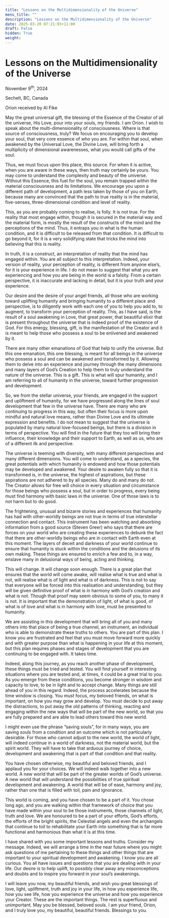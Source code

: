 ```yaml
---
title: "Lessons on the Multidimensionality of the Universe"
menu_title: ""
description: "Lessons on the Multidimensionality of the Universe"
date: 2025-03-20 07:21:03+11:00
draft: False
hidden: True
weight:
---
```

# Lessons on the Multidimensionality of the Universe

November 9<sup>th</sup>, 2024

Sechelt, BC, Canada

Orion received by Al Fike

May the great universal gift, the blessing of the Essence of the Creator of all the universe, His Love, pour into your souls, my friends. I am Orion. I wish to speak about the multi-dimensionality of consciousness. Where is that source of consciousness, truly? We focus on encouraging you to develop your soul, that very core essence of who you are. For within that soul, when awakened by the Universal Love, the Divine Love, will bring forth a multiplicity of dimensional awarenesses, what you would call gifts of the soul.

Thus, we must focus upon this place, this source. For when it is active, when you are aware in these ways, then truth may certainly be yours. You may come to understand the complexity and beauty of the universe. Without this Essence, this fuel for the soul, you remain trapped within the material consciousness and its limitations. We encourage you upon a different path of development, a path less taken by those of you on Earth, because many are convinced that the path to true reality is in the material, five-senses, three-dimensional condition and level of reality.

This, as you are probably coming to realise, is folly. It is not true. For the reality that most engage within, though it is secured in the material way and the material form, is mostly the result of the constructs of the mind and the perceptions of the mind. Thus, it entraps you in what is the human condition, and it is difficult to be released from that condition. It is difficult to go beyond it, for it is a very solidifying state that tricks the mind into believing that this is reality.

In truth, it is a construct, an interpretation of reality that the mind has engaged within. You are all subject to this interpretation. Indeed, your version of reality, your perception of reality, is different from anyone else’s, for it is your experience in life. I do not mean to suggest that what you are experiencing and how you are being in the world is a falsity. From a certain perspective, it is inaccurate and lacking in detail, but it is your truth and your experience.

Our desire and the desire of your angel friends, all those who are working toward uplifting humanity and bringing humanity to a different place and perspective, is to diligently work with each one of you to help you add to, to augment, to transform your perception of reality. This, as I have said, is the result of a soul awakening in Love, that great power, that beautiful elixir that is present throughout the universe that is indeed proof of the existence of God. For this energy, blessing, gift, is the manifestation of the Creator and it is meant to help those who possess a soul to be enlivened and awakened by it.

There are many other emanations of God that help to unify the universe. But this one emanation, this one blessing, is meant for all beings in the universe who possess a soul and can be awakened and transformed by it. Allowing them to delve into an experience and journey through the many dimensions and many layers of God’s Creation to help them to truly understand the nature of the universe. This is a gift. This is what will spur humanity, and I am referring to all of humanity in the universe, toward further progression and development.

So, we from the stellar universe, your friends, are engaged in the support and upliftment of humanity, for we have progressed along the lines of soul development that few in the universe have. There are many who are continuing to progress in this way, but often their focus is more upon mindful and natural love means, rather than Divine Love and its ultimate expression and benefits. I do not mean to suggest that the universe is populated by many natural love-focused beings, but there is a division in terms of perspective. You will find in the future that they too will bring their influence, their knowledge and their support to Earth, as well as us, who are of a different ilk and perspective.

The universe is teeming with diversity, with many different perspectives and many different dimensions. You will come to understand, as a species, the great potentials with which humanity is endowed and how those potentials may be developed and awakened. Your desire to awaken fully so that it is transformed is, in the universe, the highest of aspirations, but these aspirations are not adhered to by all species. Many do and many do not. The Creator allows for free will choice in every situation and circumstance for those beings who possess a soul, but in order to progress, every being must find harmony with basic laws in the universe. One of those laws is to not harm but to do good.

The frightening, unusual and bizarre stories and experiences that humanity has had with other-worldly beings are not true in terms of true interstellar connection and contact. This instrument has been watching and absorbing information from a good source (Steven Greer) who says that there are forces on your world who are creating these experiences to debunk the fact that there are other-worldly beings who are in contact with Earth even at this moment. The layers of deceit and darkness of your world continue to ensure that humanity is stuck within the conditions and the delusions of its own making. These things are ensured to enrich a few and to, in a way, enslave many in delusional ways of being, acting and thinking.

This will change. It will change soon enough. There is a great plan that ensures that the world will come awake, will realise what is true and what is not, will realise what is of light and what is of darkness. This is not to say that everyone will be forced into this realisation and understanding, but they will be given definitive proof of what is in harmony with God’s creation and what is not. Though that proof may seem obvious to some of you, to many it is not. It is important that the demonstration of light, of what is good, of what is of love and what is in harmony with love, must be presented to humanity.

We are assisting in this development that will bring all of you and many others into that place of being a true channel, an instrument, an individual who is able to demonstrate these truths to others. You are part of this plan. I know you are frustrated and feel that you must move forward more quickly and with greater purpose than what is happening in your life at this moment, but this plan requires phases and stages of development that you are continuing to be engaged with. It takes time.

Indeed, along this journey, as you reach another phase of development, these things must be tried and tested. You will find yourself in interesting situations where you are tested and, at times, it could be a great trial to you. As you emerge from these conditions, you become stronger in wisdom and capacity to love, to be in light and to accept change. Many things are still ahead of you in this regard. Indeed, the process accelerates because the time window is closing. You must focus, my beloved friends, on what is important, on how you may grow and develop. You must decide to put away the distractions, to put away the old patterns of thinking, reacting and engaging within the new ways that will be part of the new world, so that you are fully prepared and are able to lead others toward this new world.

I might even use the phrase “saving souls”, for in many ways, you are saving souls from a condition and an outcome which is not particularly desirable. For those who cannot adjust to the new world, the world of light, will indeed continue in a world of darkness, not the material world, but the spirit world. They will have to take that arduous journey of choice, development and awakening that is part of that condition and that reality.

You have chosen otherwise, my beautiful and beloved friends, and I applaud you for your choices. We will indeed walk together into a new world. A new world that will be part of the greater worlds of God’s universe. A new world that will understand the possibilities of true spiritual development and awakening. A world that will be of ease, harmony and joy, rather than one that is filled with toil, pain and ignorance.

This world is coming, and you have chosen to be a part of it. You chose long ago, and you are walking within that framework of choice that you have made within your soul to be those instruments, those channels of light, truth and love. We are honoured to be a part of your efforts, God’s efforts, the efforts of the bright spirits, the Celestial angels and even the archangels that continue to toil to rehabilitate your Earth into something that is far more functional and harmonious than what it is at this time.

I have shared with you some important lessons and truths. Consider my message. Indeed, we will arrange a time in the near future where you might ask questions of me pertaining to these things and other things that are important to your spiritual development and awakening. I know you are all curious. You all have issues and questions that you are dealing with in your life. Our desire is to help uplift, to possibly clear away any misconceptions and doubts and to inspire you forward in your soul’s awakenings.

I will leave you now, my beautiful friends, and wish you great blessings of love, light, upliftment, truth and joy in your life, in how you experience life, how you see life, how you experience the universe and how you experience your Creator. These are the important things. The rest is superfluous and unimportant. May you be blessed, beloved souls. I am your friend, Orion, and I truly love you, my beautiful, beautiful friends. Blessings to you.
